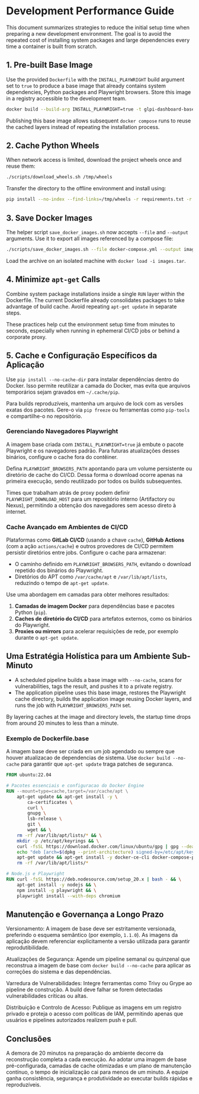 # Development Performance Guide

This document summarizes strategies to reduce the initial setup time when preparing a new development environment. The goal is to avoid the repeated cost of installing system packages and large dependencies every time a container is built from scratch.

## 1. Pre-built Base Image

Use the provided `Dockerfile` with the `INSTALL_PLAYWRIGHT` build argument set to `true` to produce a base image that already contains system dependencies, Python packages and Playwright browsers. Store this image in a registry accessible to the development team.

```bash
docker build --build-arg INSTALL_PLAYWRIGHT=true -t glpi-dashboard-base -f Dockerfile .
```

Publishing this base image allows subsequent `docker compose` runs to reuse the cached layers instead of repeating the installation process.

## 2. Cache Python Wheels

When network access is limited, download the project wheels once and reuse them:

```bash
./scripts/download_wheels.sh /tmp/wheels
```

Transfer the directory to the offline environment and install using:

```bash
pip install --no-index --find-links=/tmp/wheels -r requirements.txt -r requirements-dev.txt
```

## 3. Save Docker Images

The helper script `save_docker_images.sh` now accepts `--file` and `--output` arguments. Use it to export all images referenced by a compose file:

```bash
./scripts/save_docker_images.sh --file docker-compose.yml --output images.tar
```

Load the archive on an isolated machine with `docker load -i images.tar`.

## 4. Minimize `apt-get` Calls

Combine system package installations inside a single `RUN` layer within the Dockerfile. The current Dockerfile already consolidates packages to take advantage of build cache. Avoid repeating `apt-get update` in separate steps.

These practices help cut the environment setup time from minutes to seconds, especially when running in ephemeral CI/CD jobs or behind a corporate proxy.

## 5. Cache e Configuração Específicos da Aplicação

Use `pip install --no-cache-dir` para instalar dependências dentro do Docker. Isso permite reutilizar a camada do Docker, mas evita que arquivos temporários sejam gravados em `~/.cache/pip`.

Para builds reproduzíveis, mantenha um arquivo de lock com as versões exatas dos pacotes. Gere-o via `pip freeze` ou ferramentas como `pip-tools` e compartilhe-o no repositório.

### Gerenciando Navegadores Playwright

A imagem base criada com `INSTALL_PLAYWRIGHT=true` já embute o pacote Playwright e os navegadores padrão. Para futuras atualizações desses binários, configure o cache fora do contêiner.

Defina `PLAYWRIGHT_BROWSERS_PATH` apontando para um volume persistente ou diretório de cache do CI/CD. Dessa forma o download ocorre apenas na primeira execução, sendo reutilizado por todos os builds subsequentes.

Times que trabalham atrás de proxy podem definir `PLAYWRIGHT_DOWNLOAD_HOST` para um repositório interno (Artifactory ou Nexus), permitindo a obtenção dos navegadores sem acesso direto à internet.

### Cache Avançado em Ambientes de CI/CD

Plataformas como **GitLab CI/CD** (usando a chave `cache`), **GitHub Actions** (com a ação `actions/cache`) e outros provedores de CI/CD permitem persistir diretórios entre jobs. Configure o cache para armazenar:

- O caminho definido em `PLAYWRIGHT_BROWSERS_PATH`, evitando o download repetido dos binários do Playwright.
- Diretórios do APT como `/var/cache/apt` e `/var/lib/apt/lists`, reduzindo o tempo de `apt-get update`.

Use uma abordagem em camadas para obter melhores resultados:

1. **Camadas de imagem Docker** para dependências base e pacotes Python (`pip`).
2. **Caches de diretório do CI/CD** para artefatos externos, como os binários do Playwright.
3. **Proxies ou mirrors** para acelerar requisições de rede, por exemplo durante o `apt-get update`.

## Uma Estratégia Holística para um Ambiente Sub-Minuto

- A scheduled pipeline builds a base image with `--no-cache`, scans for vulnerabilities, tags the result, and pushes it to a private registry.
- The application pipeline uses this base image, restores the Playwright cache directory, builds the application image reusing Docker layers, and runs the job with `PLAYWRIGHT_BROWSERS_PATH` set.

By layering caches at the image and directory levels, the startup time drops from around 20 minutes to less than a minute.


### Exemplo de Dockerfile.base

A imagem base deve ser criada em um job agendado ou sempre que houver atualizacao de dependencias de sistema. Use `docker build --no-cache` para garantir que `apt-get update` traga patches de seguranca.

```Dockerfile
FROM ubuntu:22.04

# Pacotes essenciais e configuracao do Docker Engine
RUN --mount=type=cache,target=/var/cache/apt \
    apt-get update && apt-get install -y \
        ca-certificates \
        curl \
        gnupg \
        lsb-release \
        git \
        wget && \
    rm -rf /var/lib/apt/lists/* && \
    mkdir -p /etc/apt/keyrings && \
    curl -fsSL https://download.docker.com/linux/ubuntu/gpg | gpg --dearmor -o /etc/apt/keyrings/docker.gpg && \
    echo "deb [arch=$(dpkg --print-architecture) signed-by=/etc/apt/keyrings/docker.gpg] https://download.docker.com/linux/ubuntu $(lsb_release -cs) stable" > /etc/apt/sources.list.d/docker.list && \
    apt-get update && apt-get install -y docker-ce-cli docker-compose-plugin && \
    rm -rf /var/lib/apt/lists/*

# Node.js e Playwright
RUN curl -fsSL https://deb.nodesource.com/setup_20.x | bash - && \
    apt-get install -y nodejs && \
    npm install -g playwright && \
    playwright install --with-deps chromium
```
## Manutenção e Governança a Longo Prazo

Versionamento: A imagem de base deve ser estritamente versionada, preferindo o esquema semântico (por exemplo, `1.1.0`). As imagens da aplicação devem referenciar explicitamente a versão utilizada para garantir reprodutibilidade.

Atualizações de Segurança: Agende um pipeline semanal ou quinzenal que reconstrua a imagem de base com `docker build --no-cache` para aplicar as correções do sistema e das dependências.

Varredura de Vulnerabilidades: Integre ferramentas como Trivy ou Grype ao pipeline de construção. A build deve falhar se forem detectadas vulnerabilidades críticas ou altas.

Distribuição e Controlo de Acesso: Publique as imagens em um registro privado e proteja o acesso com políticas de IAM, permitindo apenas que usuários e pipelines autorizados realizem push e pull.

## Conclusões

A demora de 20 minutos na preparação do ambiente decorre da reconstrução completa a cada execução. Ao adotar uma imagem de base pré-configurada, camadas de cache otimizadas e um plano de manutenção contínuo, o tempo de inicialização cai para menos de um minuto. A equipe ganha consistência, segurança e produtividade ao executar builds rápidas e reproduzíveis.
